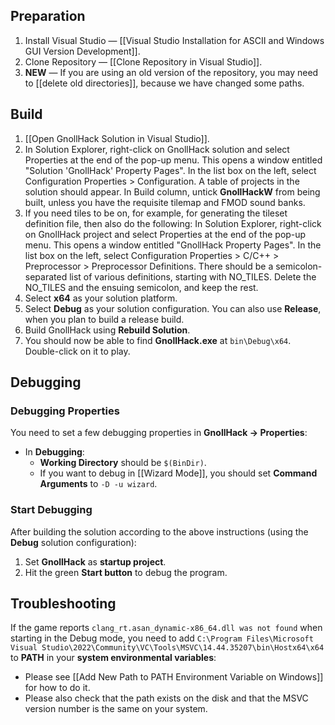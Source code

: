 ## Preparation

1. Install Visual Studio — [[Visual Studio Installation for ASCII and Windows GUI Version Development]].
2. Clone Repository — [[Clone Repository in Visual Studio]].
3. **NEW** — If you are using an old version of the repository, you may need to [[delete old directories]], because we have changed some paths.

## Build

1. [[Open GnollHack Solution in Visual Studio]].
2. In Solution Explorer, right-click on GnollHack solution and select Properties at the end of the pop-up menu. This opens a window entitled "Solution 'GnollHack' Property Pages". In the list box on the left, select Configuration Properties > Configuration. A table of projects in the solution should appear. In Build column, untick **GnollHackW** from being built, unless you have the requisite tilemap and FMOD sound banks.
3. If you need tiles to be on, for example, for generating the tileset definition file, then also do the following: In Solution Explorer, right-click on GnollHack project and select Properties at the end of the pop-up menu. This opens a window entitled "GnollHack Property Pages". In the list box on the left, select Configuration Properties > C/C++ > Preprocessor > Preprocessor Definitions. There should be a semicolon-separated list of various definitions, starting with NO_TILES. Delete the NO_TILES and the ensuing semicolon, and keep the rest.
4. Select **x64** as your solution platform.
5. Select **Debug** as your solution configuration. You can also use **Release**, when you plan to build a release build.
6. Build GnollHack using **Rebuild Solution**.
7. You should now be able to find **GnollHack.exe** at `bin\Debug\x64`. Double-click on it to play.

## Debugging

### Debugging Properties

You need to set a few debugging properties in **GnollHack → Properties**:

- In **Debugging**:
    - **Working Directory** should be `$(BinDir)`.
    - If you want to debug in [[Wizard Mode]], you should set **Command Arguments** to `-D -u wizard`.

### Start Debugging

After building the solution according to the above instructions (using the **Debug** solution configuration):

1. Set **GnollHack** as **startup project**.
2. Hit the green **Start button** to debug the program.

## Troubleshooting

If the game reports `clang_rt.asan_dynamic-x86_64.dll was not found` when starting in the Debug mode, you need to add `C:\Program Files\Microsoft Visual Studio\2022\Community\VC\Tools\MSVC\14.44.35207\bin\Hostx64\x64` to **PATH** in your **system environmental variables**:

- Please see [[Add New Path to PATH Environment Variable on Windows]] for how to do it.
- Please also check that the path exists on the disk and that the MSVC version number is the same on your system.
